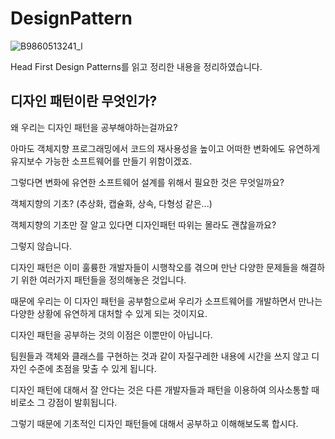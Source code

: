 # DesignPattern

![B9860513241_l](https://user-images.githubusercontent.com/43809168/74101930-12b67300-4b82-11ea-965b-6f22353c9720.jpg)

Head First Design Patterns를 읽고 정리한 내용을 정리하였습니다.

## 디자인 패턴이란 무엇인가?

왜 우리는 디자인 패턴을 공부해야하는걸까요?

아마도 객체지향 프로그래밍에서 코드의 재사용성을 높이고 어떠한 변화에도 유연하게 유지보수 가능한 소프트웨어를 만들기 위함이겠죠.

그렇다면 변화에 유연한 소프트웨어 설계를 위해서 필요한 것은 무엇일까요?

객체지향의 기초? (추상화, 캡슐화, 상속, 다형성 같은...)

객체지향의 기초만 잘 알고 있다면 디자인패턴 따위는 몰라도 괜찮을까요?

그렇지 않습니다.

디자인 패턴은 이미 훌륭한 개발자들이 시행착오를 겪으며 만난 다양한 문제들을 해결하기 위한 여러가지 패턴들을 정의해놓은 것입니다.

때문에 우리는 이 디자인 패턴을 공부함으로써 우리가 소프트웨어를 개발하면서 만나는 다양한 상황에 유연하게 대처할 수 있게 되는 것이지요.

디자인 패턴을 공부하는 것의 이점은 이뿐만이 아닙니다.

팀원들과 객체와 클래스를 구현하는 것과 같이 자질구레한 내용에 시간을 쓰지 않고 디자인 수준에 초점을 맞출 수 있게 됩니다.

디자인 패턴에 대해서 잘 안다는 것은 다른 개발자들과 패턴을 이용하여 의사소통할 때 비로소 그 강점이 발휘됩니다.

그렇기 때문에 기초적인 디자인 패턴들에 대해서 공부하고 이해해보도록 합시다.

